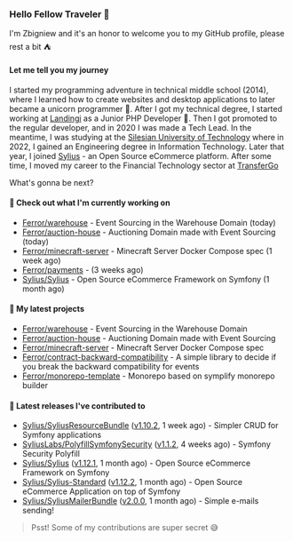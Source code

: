 ### Hello Fellow Traveler 👋

I'm Zbigniew and it's an honor to welcome you to my GitHub profile, please rest a bit ⛺️

#### Let me tell you my journey

I started my programming adventure in technical middle school (2014), where I learned how to create websites and desktop applications to later became a unicorn programmer 🦄. After I got my technical degree, I started working at [Landingi](https://github.com/landingi) as a Junior PHP Developer 🥇. Then I got promoted to the regular developer, and in 2020 I was made a Tech Lead. In the meantime, I was studying at the [Silesian University of Technology](https://www.polsl.pl/en/) where in 2022, I gained an Engineering degree in Information Technology. Later that year, I joined [Sylius](https://github.com/sylius) - an Open Source eCommerce platform. After some time, I moved my career to the Financial Technology sector at [TransferGo](https://github.com/transfergo)

What's gonna be next?

#### 👷 Check out what I'm currently working on

- [Ferror/warehouse](https://github.com/Ferror/warehouse) - Event Sourcing in the Warehouse Domain (today)
- [Ferror/auction-house](https://github.com/Ferror/auction-house) - Auctioning Domain made with Event Sourcing  (today)
- [Ferror/minecraft-server](https://github.com/Ferror/minecraft-server) - Minecraft Server Docker Compose spec (1 week ago)
- [Ferror/payments](https://github.com/Ferror/payments) -  (3 weeks ago)
- [Sylius/Sylius](https://github.com/Sylius/Sylius) - Open Source eCommerce Framework on Symfony (1 month ago)

#### 🌱 My latest projects

- [Ferror/warehouse](https://github.com/Ferror/warehouse) - Event Sourcing in the Warehouse Domain
- [Ferror/auction-house](https://github.com/Ferror/auction-house) - Auctioning Domain made with Event Sourcing 
- [Ferror/minecraft-server](https://github.com/Ferror/minecraft-server) - Minecraft Server Docker Compose spec
- [Ferror/contract-backward-compatibility](https://github.com/Ferror/contract-backward-compatibility) - A simple library to decide if you break the backward compatibility for events
- [Ferror/monorepo-template](https://github.com/Ferror/monorepo-template) - Monorepo based on symplify monorepo builder

#### 🔭 Latest releases I've contributed to

- [Sylius/SyliusResourceBundle](https://github.com/Sylius/SyliusResourceBundle) ([v1.10.2](https://github.com/Sylius/SyliusResourceBundle/releases/tag/v1.10.2), 1 week ago) - Simpler CRUD for Symfony applications
- [SyliusLabs/PolyfillSymfonySecurity](https://github.com/SyliusLabs/PolyfillSymfonySecurity) ([v1.1.2](https://github.com/SyliusLabs/PolyfillSymfonySecurity/releases/tag/v1.1.2), 4 weeks ago) - Symfony Security Polyfill
- [Sylius/Sylius](https://github.com/Sylius/Sylius) ([v1.12.1](https://github.com/Sylius/Sylius/releases/tag/v1.12.1), 1 month ago) - Open Source eCommerce Framework on Symfony
- [Sylius/Sylius-Standard](https://github.com/Sylius/Sylius-Standard) ([v1.12.2](https://github.com/Sylius/Sylius-Standard/releases/tag/v1.12.2), 1 month ago) - Open Source eCommerce Application on top of Symfony
- [Sylius/SyliusMailerBundle](https://github.com/Sylius/SyliusMailerBundle) ([v2.0.0](https://github.com/Sylius/SyliusMailerBundle/releases/tag/v2.0.0), 1 month ago) - Simple e-mails sending!

>
> Psst! Some of my contributions are super secret 😅
>

